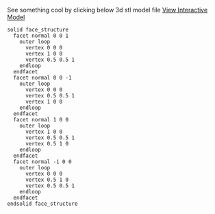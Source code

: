 See something cool by clicking below 3d stl model file
[View Interactive Model](ImageToStl.com_map.stl)

```stl
solid face_structure
  facet normal 0 0 1
    outer loop
      vertex 0 0 0
      vertex 1 0 0
      vertex 0.5 0.5 1
    endloop
  endfacet
  facet normal 0 0 -1
    outer loop
      vertex 0 0 0
      vertex 0.5 0.5 1
      vertex 1 0 0
    endloop
  endfacet
  facet normal 1 0 0
    outer loop
      vertex 1 0 0
      vertex 0.5 0.5 1
      vertex 0.5 1 0
    endloop
  endfacet
  facet normal -1 0 0
    outer loop
      vertex 0 0 0
      vertex 0.5 1 0
      vertex 0.5 0.5 1
    endloop
  endfacet
endsolid face_structure
```
